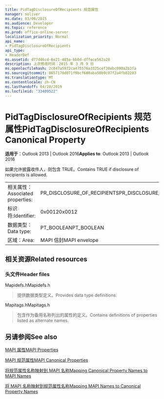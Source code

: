 ```yaml
---
title: PidTagDisclosureOfRecipients 规范属性
manager: soliver
ms.date: 03/09/2015
ms.audience: Developer
ms.topic: reference
ms.prod: office-online-server
localization_priority: Normal
api_name:
- PidTagDisclosureOfRecipients
api_type:
- HeaderDef
ms.assetid: d77d46cd-6e21-485a-bb0d-dffece562a28
description: 上次修改时间：2015 年 3 月 9 日
ms.openlocfilehash: 2c047a5972ca475576a3325cef30ebc090a2b3fa
ms.sourcegitcommit: 8657170d071f9bcf680aba50b9c07f2a4fb82283
ms.translationtype: MT
ms.contentlocale: zh-CN
ms.lasthandoff: 04/28/2019
ms.locfileid: "33409522"
---
```

# <a name="pidtagdisclosureofrecipients-canonical-property"></a><span data-ttu-id="e8da9-103">PidTagDisclosureOfRecipients 规范属性</span><span class="sxs-lookup"><span data-stu-id="e8da9-103">PidTagDisclosureOfRecipients Canonical Property</span></span>

  
  
<span data-ttu-id="e8da9-104">**适用于**：Outlook 2013 | Outlook 2016</span><span class="sxs-lookup"><span data-stu-id="e8da9-104">**Applies to**: Outlook 2013 | Outlook 2016</span></span> 
  
<span data-ttu-id="e8da9-105">如果允许披露收件人，则包含 TRUE。</span><span class="sxs-lookup"><span data-stu-id="e8da9-105">Contains TRUE if disclosure of recipients is allowed.</span></span>
  
|||
|:-----|:-----|
|<span data-ttu-id="e8da9-106">相关属性：</span><span class="sxs-lookup"><span data-stu-id="e8da9-106">Associated properties:</span></span>  <br/> |<span data-ttu-id="e8da9-107">PR_DISCLOSURE_OF_RECIPIENTS</span><span class="sxs-lookup"><span data-stu-id="e8da9-107">PR_DISCLOSURE_OF_RECIPIENTS</span></span>  <br/> |
|<span data-ttu-id="e8da9-108">标识符:</span><span class="sxs-lookup"><span data-stu-id="e8da9-108">Identifier:</span></span>  <br/> |<span data-ttu-id="e8da9-109">0x0012</span><span class="sxs-lookup"><span data-stu-id="e8da9-109">0x0012</span></span>  <br/> |
|<span data-ttu-id="e8da9-110">数据类型：</span><span class="sxs-lookup"><span data-stu-id="e8da9-110">Data type:</span></span>  <br/> |<span data-ttu-id="e8da9-111">PT_BOOLEAN</span><span class="sxs-lookup"><span data-stu-id="e8da9-111">PT_BOOLEAN</span></span>  <br/> |
|<span data-ttu-id="e8da9-112">区域：</span><span class="sxs-lookup"><span data-stu-id="e8da9-112">Area:</span></span>  <br/> |<span data-ttu-id="e8da9-113">MAPI 信封</span><span class="sxs-lookup"><span data-stu-id="e8da9-113">MAPI envelope</span></span>  <br/> |
   
## <a name="related-resources"></a><span data-ttu-id="e8da9-114">相关资源</span><span class="sxs-lookup"><span data-stu-id="e8da9-114">Related resources</span></span>

### <a name="header-files"></a><span data-ttu-id="e8da9-115">头文件</span><span class="sxs-lookup"><span data-stu-id="e8da9-115">Header files</span></span>

<span data-ttu-id="e8da9-116">Mapidefs.h</span><span class="sxs-lookup"><span data-stu-id="e8da9-116">Mapidefs.h</span></span>
  
> <span data-ttu-id="e8da9-117">提供数据类型定义。</span><span class="sxs-lookup"><span data-stu-id="e8da9-117">Provides data type definitions.</span></span>
    
<span data-ttu-id="e8da9-118">Mapitags.h</span><span class="sxs-lookup"><span data-stu-id="e8da9-118">Mapitags.h</span></span>
  
> <span data-ttu-id="e8da9-119">包含作为备用名称列出的属性的定义。</span><span class="sxs-lookup"><span data-stu-id="e8da9-119">Contains definitions of properties listed as alternate names.</span></span>
    
## <a name="see-also"></a><span data-ttu-id="e8da9-120">另请参阅</span><span class="sxs-lookup"><span data-stu-id="e8da9-120">See also</span></span>



[<span data-ttu-id="e8da9-121">MAPI 属性</span><span class="sxs-lookup"><span data-stu-id="e8da9-121">MAPI Properties</span></span>](mapi-properties.md)
  
[<span data-ttu-id="e8da9-122">MAPI 规范属性</span><span class="sxs-lookup"><span data-stu-id="e8da9-122">MAPI Canonical Properties</span></span>](mapi-canonical-properties.md)
  
[<span data-ttu-id="e8da9-123">将规范属性名称映射到 MAPI 名称</span><span class="sxs-lookup"><span data-stu-id="e8da9-123">Mapping Canonical Property Names to MAPI Names</span></span>](mapping-canonical-property-names-to-mapi-names.md)
  
[<span data-ttu-id="e8da9-124">将 MAPI 名称映射到规范属性名称</span><span class="sxs-lookup"><span data-stu-id="e8da9-124">Mapping MAPI Names to Canonical Property Names</span></span>](mapping-mapi-names-to-canonical-property-names.md)


